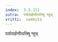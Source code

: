 ```yaml
---
index:  3.3.111
sutra:  पर्यायार्हर्णोत्पत्तिषु ण्वुच्
vritti:  samhita 
---
```


पर्यायार्हर्णोत्पत्तिषु ण्वुच्

